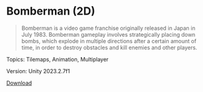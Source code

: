 # Bomberman (2D)
> Bomberman is a video game franchise originally released in Japan in July 1983. Bomberman gameplay involves strategically placing down bombs, which explode in multiple directions after a certain amount of time, in order to destroy obstacles and kill enemies and other players.

Topics: Tilemaps, Animation, Multiplayer

Version: Unity 2023.2.7f1

[Download](https://github.com/Sourodeep-S/BomberMan-SS/releases/tag/v1.0.0(Final))
